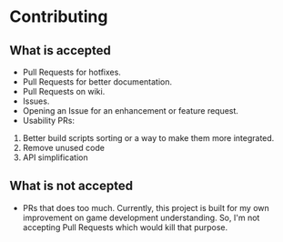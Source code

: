 # Contributing

## What is accepted

* Pull Requests for hotfixes.
* Pull Requests for better documentation.
* Pull Requests on wiki.
* Issues.
* Opening an Issue for an enhancement or feature request.
* Usability PRs:

1. Better build scripts sorting or a way to make them more integrated.
2. Remove unused code
3. API simplification

## What is not accepted

* PRs that does too much. Currently, this project is built for my own improvement on game development understanding. So, I'm not accepting Pull Requests which would kill that purpose.
